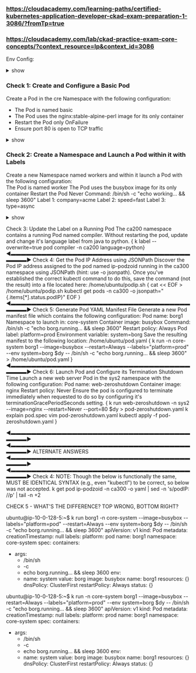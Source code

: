 ### https://cloudacademy.com/learning-paths/certified-kubernetes-application-developer-ckad-exam-preparation-1-3086/?fromTp=true ###
### https://cloudacademy.com/lab/ckad-practice-exam-core-concepts/?context_resource=lp&context_id=3086 ###

Env Config:
<details><summary>show</summary>
<p>
  
```bash
export dy='--dry-run=client -o yaml' && export fg='--force --grace-period 0' && alias k=kubectl && source <(kubectl completion bash | sed 's/kubectl/k/g') && \
echo -e 'set number\nset expandtab\nset shiftwidth=2\nset tabstop=2' >> ~/.vimrc
```
  
</p>
</details>

### Check 1: Create and Configure a Basic Pod ###
Create a Pod in the cre Namespace with the following configuration: <ul>
<li>The Pod is named basic</li>
<li>The Pod uses the nginx:stable-alpine-perl image for its only container</li>
<li>Restart the Pod only OnFailure</li>
<li>Ensure port 80 is open to TCP traffic</li>
  </ul>
<details><summary>show</summary>
<p>
  
```bash
k run -n cre --image=nginx:stable-alpine-perl --restart=OnFailure --port=80 basic
```
  
</p>
</details>

### Check 2: Create a Namespace and Launch a Pod within it with Labels ###
Create a new Namespace named workers and within it launch a Pod with the following configuration: <br />
The Pod is named worker
The Pod uses the busybox image for its only container
Restart the Pod Never
Command: /bin/sh -c "echo working... && sleep 3600"
Label 1: company=acme
Label 2: speed=fast
Label 3: type=async

<details><summary>show</summary>
<p>
  
```bash
k create ns workers
k run -n workers worker --image=busybox --labels="company=acme,speed=fast,type=async" -- /bin/sh -c "echo working... && sleep 3600"}
```
  
</p>
</details>

Check 3: Update the Label on a Running Pod
The ca200 namespace contains a running Pod named compiler. Without restarting the pod, update and change it's language label from java to python.
{
k label --overwrite=true pod compiler -n ca200 language=python}
◄▬▬▬▬▬▬▬▬▬▬▬▬▬▬▬▬▬▬▬▬▬▬▬▬▬▬▬▬▬▬▬▬▬▬▬▬▬▬▬►
Check 4: Get the Pod IP Address using JSONPath
Discover the Pod IP address assigned to the pod named ip-podzoid running in the ca300 namespace using JSONPath (hint: use -o jsonpath). Once you've established the correct kubectl command to do this, save the command (not the result) into a file located here: /home/ubuntu/podip.sh
{
cat << EOF > /home/ubuntu/podip.sh
kubectl get pods -n ca300 -o jsonpath="{.items[*].status.podIP}"
EOF
}
◄▬▬▬▬▬▬▬▬▬▬▬▬▬▬▬▬▬▬▬▬▬▬▬▬▬▬▬▬▬▬▬▬▬▬▬▬▬▬▬►
Check 5: Generate Pod YAML Manifest File
Generate a new Pod manifest file which contains the following configuration:
Pod name: borg1
Namespace to launch in: core-system
Container image: busybox
Command: /bin/sh -c "echo borg.running... && sleep 3600"
Restart policy: Always
Pod label: platform=prod
Environment variable: system=borg
Save the resulting manifest to the following location: /home/ubuntu/pod.yaml
{
k run -n core-system borg1 --image=busybox --restart=Always --labels="platform=prod" --env system=borg $dy -- /bin/sh -c "echo borg.running... && sleep 3600" > /home/ubuntu/pod.yaml
}
◄▬▬▬▬▬▬▬▬▬▬▬▬▬▬▬▬▬▬▬▬▬▬▬▬▬▬▬▬▬▬▬▬▬▬▬▬▬▬▬►
Check 6: Launch Pod and Configure its Termination Shutdown Time
Launch a new web server Pod in the sys2 namespace with the following configuration:
Pod name: web-zeroshutdown
Container image: nginx
Restart policy: Never
Ensure the pod is configured to terminate immediately when requested to do so by configuring it's terminationGracePeriodSeconds setting.
{
k run web-zeroshutdown -n sys2 --image=nginx --restart=Never --port=80 $dy > pod-zeroshutdown.yaml
k explain pod.spec
vim pod-zeroshutdown.yaml
kubectl apply -f pod-zeroshutdown.yaml
}



◄▬▬▬▬▬▬▬▬▬▬▬▬▬▬▬▬▬▬▬▬▬▬▬▬▬▬▬▬▬▬▬▬▬▬▬▬▬▬▬►
◄▬▬▬▬▬▬▬▬▬▬▬▬▬▬▬▬▬▬▬▬▬▬▬▬▬▬▬▬▬▬▬▬▬▬▬▬▬▬▬►
ALTERNATE ANSWERS
◄▬▬▬▬▬▬▬▬▬▬▬▬▬▬▬▬▬▬▬▬▬▬▬▬▬▬▬▬▬▬▬▬▬▬▬▬▬▬▬►
◄▬▬▬▬▬▬▬▬▬▬▬▬▬▬▬▬▬▬▬▬▬▬▬▬▬▬▬▬▬▬▬▬▬▬▬▬▬▬▬►
Check 4: NOTE: Though the below is functionally the same, MUST BE IDENTICAL SYNTAX (e.g., even "kubectl") to be correct, so below was not accepted.
k get pod ip-podzoid -n ca300 -o yaml | sed -n 's/podIP: //p' | tail -n +2

CHECK 5 - WHAT'S THE DIFFERENCE? TOP WRONG, BOTTOM RIGHT?

ubuntu@ip-10-0-128-5:~$ k run borg1 -n core-system --image=busybox --labels="platform=pod" --restart=Always --env system=borg $dy -- /bin/sh -c "echo borg.running... && sleep 3600"
apiVersion: v1
kind: Pod
metadata:
  creationTimestamp: null
  labels:
    platform: pod
  name: borg1
  namespace: core-system
spec:
  containers:
  - args:
    - /bin/sh
    - -c
    - echo borg.running... && sleep 3600
    env:
    - name: system
      value: borg
    image: busybox
    name: borg1
    resources: {}
  dnsPolicy: ClusterFirst
  restartPolicy: Always
status: {}

ubuntu@ip-10-0-128-5:~$ k run -n core-system borg1 --image=busybox --restart=Always --labels="platform=prod" --env system=borg $dy -- /bin/sh -c "echo borg.running... && sleep 3600"
apiVersion: v1
kind: Pod
metadata:
  creationTimestamp: null
  labels:
    platform: prod
  name: borg1
  namespace: core-system
spec:
  containers:
  - args:
    - /bin/sh
    - -c
    - echo borg.running... && sleep 3600
    env:
    - name: system
      value: borg
    image: busybox
    name: borg1
    resources: {}
  dnsPolicy: ClusterFirst
  restartPolicy: Always
status: {}
